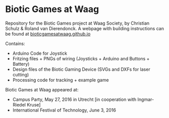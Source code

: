 # Biotic Games at Waag
Repository for the Biotic Games project at Waag Society, by Christian Schulz & Roland van Dierendonck.
A webpage with building instructions can be found at [bioticgamesatwaag.github.io](http://www.bioticgamesatwaag.github.io)

Contains:
* Arduino Code for Joystick
* Fritzing files + PNGs of wiring (Joysticks + Arduino and Buttons + Battery)
* Design files of the Biotic Gaming Device (SVGs and DXFs for laser cutting) 
* Processing code for tracking + example game 

Biotic Games at Waag appeared at:
* Campus Party, May 27, 2016 in Utrecht [in cooperation with Ingmar-Riedel Kruse]
* International Festival of Technology, June 3, 2016
